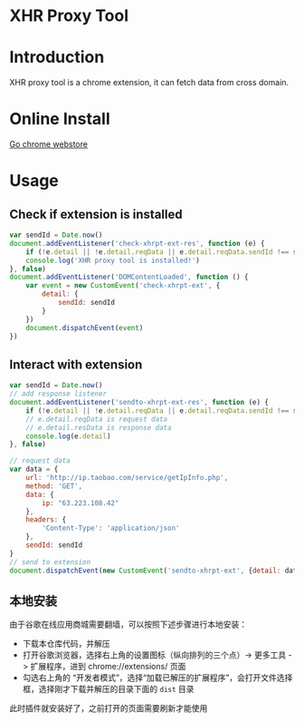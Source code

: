 XHR Proxy Tool
===========

# Introduction #

XHR proxy tool is a chrome extension, it can fetch data from cross domain. 

# Online Install #
[Go chrome webstore](https://chrome.google.com/webstore/detail/xhr-proxy-tool/fbakmpanchidgmjopcmcddoihgjkfcjn)

# Usage #

## Check if extension is installed

```javascript
var sendId = Date.now()
document.addEventListener('check-xhrpt-ext-res', function (e) {
    if (!e.detail || !e.detail.reqData || e.detail.reqData.sendId !== sendId) return;
    console.log('XHR proxy tool is installed!')
}, false)
document.addEventListener('DOMContentLoaded', function () {
    var event = new CustomEvent('check-xhrpt-ext', {
        detail: {
            sendId: sendId
        }
    })
    document.dispatchEvent(event)
})
```

## Interact with extension

```javascript
var sendId = Date.now()
// add response listener
document.addEventListener('sendto-xhrpt-ext-res', function (e) {
    if (!e.detail || !e.detail.reqData || e.detail.reqData.sendId !== sendId) return;
    // e.detail.reqData is request data
    // e.detail.resData is response data
    console.log(e.detail)
}, false)

// request data
var data = {
    url: 'http://ip.taobao.com/service/getIpInfo.php',
    method: 'GET',
    data: {
        ip: "63.223.108.42"
    },
    headers: {
        'Content-Type': 'application/json'
    },
    sendId: sendId
}
// send to extension
document.dispatchEvent(new CustomEvent('sendto-xhrpt-ext', {detail: data}))
```

## 本地安装
由于谷歌在线应用商城需要翻墙，可以按照下述步骤进行本地安装：

* 下载本仓库代码，并解压
* 打开谷歌浏览器，选择右上角的设置图标（纵向排列的三个点）-> 更多工具 -> 扩展程序，进到 chrome://extensions/ 页面
* 勾选右上角的 “开发者模式”，选择“加载已解压的扩展程序”，会打开文件选择框，选择刚才下载并解压的目录下面的 `dist` 目录

此时插件就安装好了，之前打开的页面需要刷新才能使用